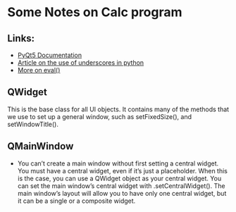 # Some Notes on Calc program

## Links:
- [PyQt5 Documentation](https://doc.qt.io/qtforpython/api.html)
- [Article on the use of underscores in python](https://dbader.org/blog/meaning-of-underscores-in-python)
- [More on eval()](https://realpython.com/python-eval-function/)

## QWidget

This is the base class for all UI objects. It contains many of the methods that we use to set up a general window, such as setFixedSize(), and setWindowTitle().

## QMainWindow

- You can’t create a main window without first setting a central widget. You must have a central widget, even if it’s just a placeholder. When this is the case, you can use a QWidget object as your central widget. You can set the main window’s central widget with .setCentralWidget(). The main window’s layout will allow you to have only one central widget, but it can be a single or a composite widget.